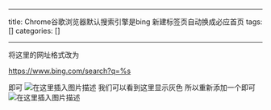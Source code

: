 
--- 
title:  Chrome谷歌浏览器默认搜索引擎是bing 新建标签页自动换成必应首页 
tags: []
categories: [] 

---
将这里的网址格式改为

>  
 https://www.bing.com/search?q=%s 


即可 <img src="https://img-blog.csdnimg.cn/direct/79a3076ad4e3477aa1016c06c3a40836.png" alt="在这里插入图片描述"> 我们可以看到这里显示灰色 所以重新添加一个即可 <img src="https://img-blog.csdnimg.cn/direct/eb198bebcf0146bfb790dd1b7dbc32c0.png" alt="在这里插入图片描述">
